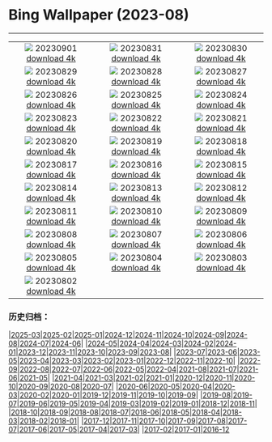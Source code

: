 # Bing Wallpaper (2023-08)
**************
| | | |
| :----: | :----: | :----: |
| ![](https://www.bing.com/th?id=OHR.TurkeyTailMush_EN-GB2359636986_1920x1080.jpg) 20230901 [download 4k](https://www.bing.com/th?id=OHR.TurkeyTailMush_EN-GB2359636986_UHD.jpg) | ![](https://www.bing.com/th?id=OHR.IronwoodCactus_EN-GB2435607805_1920x1080.jpg) 20230831 [download 4k](https://www.bing.com/th?id=OHR.IronwoodCactus_EN-GB2435607805_UHD.jpg) | ![](https://www.bing.com/th?id=OHR.NingalooShark_EN-GB2488880393_1920x1080.jpg) 20230830 [download 4k](https://www.bing.com/th?id=OHR.NingalooShark_EN-GB2488880393_UHD.jpg) |
| ![](https://www.bing.com/th?id=OHR.MangrovePark_EN-GB9980790677_1920x1080.jpg) 20230829 [download 4k](https://www.bing.com/th?id=OHR.MangrovePark_EN-GB9980790677_UHD.jpg) | ![](https://www.bing.com/th?id=OHR.DubrovnikHarbor_EN-GB2595523896_1920x1080.jpg) 20230828 [download 4k](https://www.bing.com/th?id=OHR.DubrovnikHarbor_EN-GB2595523896_UHD.jpg) | ![](https://www.bing.com/th?id=OHR.NottingHillCarnivalUK_EN-GB4084408815_1920x1080.jpg) 20230827 [download 4k](https://www.bing.com/th?id=OHR.NottingHillCarnivalUK_EN-GB4084408815_UHD.jpg) |
| ![](https://www.bing.com/th?id=OHR.MuseumIsland_EN-GB2659579604_1920x1080.jpg) 20230826 [download 4k](https://www.bing.com/th?id=OHR.MuseumIsland_EN-GB2659579604_UHD.jpg) | ![](https://www.bing.com/th?id=OHR.YellowstoneFalls_EN-GB2715423091_1920x1080.jpg) 20230825 [download 4k](https://www.bing.com/th?id=OHR.YellowstoneFalls_EN-GB2715423091_UHD.jpg) | ![](https://www.bing.com/th?id=OHR.SharkFinCove_EN-GB1405629426_1920x1080.jpg) 20230824 [download 4k](https://www.bing.com/th?id=OHR.SharkFinCove_EN-GB1405629426_UHD.jpg) |
| ![](https://www.bing.com/th?id=OHR.SkogafossWaterfall_EN-GB8609831067_1920x1080.jpg) 20230823 [download 4k](https://www.bing.com/th?id=OHR.SkogafossWaterfall_EN-GB8609831067_UHD.jpg) | ![](https://www.bing.com/th?id=OHR.TunisiaAmphitheatre_EN-GB8662535269_1920x1080.jpg) 20230822 [download 4k](https://www.bing.com/th?id=OHR.TunisiaAmphitheatre_EN-GB8662535269_UHD.jpg) | ![](https://www.bing.com/th?id=OHR.CotswoldEngland_EN-GB8705579866_1920x1080.jpg) 20230821 [download 4k](https://www.bing.com/th?id=OHR.CotswoldEngland_EN-GB8705579866_UHD.jpg) |
| ![](https://www.bing.com/th?id=OHR.StartPointLight_EN-GB8752172309_1920x1080.jpg) 20230820 [download 4k](https://www.bing.com/th?id=OHR.StartPointLight_EN-GB8752172309_UHD.jpg) | ![](https://www.bing.com/th?id=OHR.CameraSquirrel_EN-GB8816985093_1920x1080.jpg) 20230819 [download 4k](https://www.bing.com/th?id=OHR.CameraSquirrel_EN-GB8816985093_UHD.jpg) | ![](https://www.bing.com/th?id=OHR.AvatarMountain_EN-GB8866230548_1920x1080.jpg) 20230818 [download 4k](https://www.bing.com/th?id=OHR.AvatarMountain_EN-GB8866230548_UHD.jpg) |
| ![](https://www.bing.com/th?id=OHR.InfinityTaipei_EN-GB3498072213_1920x1080.jpg) 20230817 [download 4k](https://www.bing.com/th?id=OHR.InfinityTaipei_EN-GB3498072213_UHD.jpg) | ![](https://www.bing.com/th?id=OHR.KeyWestBridge_EN-GB5461803500_1920x1080.jpg) 20230816 [download 4k](https://www.bing.com/th?id=OHR.KeyWestBridge_EN-GB5461803500_UHD.jpg) | ![](https://www.bing.com/th?id=OHR.TaorminaSquare_EN-GB8740194258_1920x1080.jpg) 20230815 [download 4k](https://www.bing.com/th?id=OHR.TaorminaSquare_EN-GB8740194258_UHD.jpg) |
| ![](https://www.bing.com/th?id=OHR.GeckoLeaf_EN-GB5757875928_1920x1080.jpg) 20230814 [download 4k](https://www.bing.com/th?id=OHR.GeckoLeaf_EN-GB5757875928_UHD.jpg) | ![](https://www.bing.com/th?id=OHR.PerseidsOregon_EN-GB5150858972_1920x1080.jpg) 20230813 [download 4k](https://www.bing.com/th?id=OHR.PerseidsOregon_EN-GB5150858972_UHD.jpg) | ![](https://www.bing.com/th?id=OHR.ThreeElephants_EN-GB4525682311_1920x1080.jpg) 20230812 [download 4k](https://www.bing.com/th?id=OHR.ThreeElephants_EN-GB4525682311_UHD.jpg) |
| ![](https://www.bing.com/th?id=OHR.JupiterArtland_EN-GB9945954450_1920x1080.jpg) 20230811 [download 4k](https://www.bing.com/th?id=OHR.JupiterArtland_EN-GB9945954450_UHD.jpg) | ![](https://www.bing.com/th?id=OHR.WorldLionDay_EN-GB2950747752_1920x1080.jpg) 20230810 [download 4k](https://www.bing.com/th?id=OHR.WorldLionDay_EN-GB2950747752_UHD.jpg) | ![](https://www.bing.com/th?id=OHR.BathurstArt_EN-GB5230437301_1920x1080.jpg) 20230809 [download 4k](https://www.bing.com/th?id=OHR.BathurstArt_EN-GB5230437301_UHD.jpg) |
| ![](https://www.bing.com/th?id=OHR.MichaelsMountCornwall_EN-GB2571189638_1920x1080.jpg) 20230808 [download 4k](https://www.bing.com/th?id=OHR.MichaelsMountCornwall_EN-GB2571189638_UHD.jpg) | ![](https://www.bing.com/th?id=OHR.BodieNC_EN-GB1725462371_1920x1080.jpg) 20230807 [download 4k](https://www.bing.com/th?id=OHR.BodieNC_EN-GB1725462371_UHD.jpg) | ![](https://www.bing.com/th?id=OHR.NaganoPond_EN-GB0382059808_1920x1080.jpg) 20230806 [download 4k](https://www.bing.com/th?id=OHR.NaganoPond_EN-GB0382059808_UHD.jpg) |
| ![](https://www.bing.com/th?id=OHR.AtlanticPuffin_EN-GB2052526705_1920x1080.jpg) 20230805 [download 4k](https://www.bing.com/th?id=OHR.AtlanticPuffin_EN-GB2052526705_UHD.jpg) | ![](https://www.bing.com/th?id=OHR.GothicRuins_EN-GB8583804853_1920x1080.jpg) 20230804 [download 4k](https://www.bing.com/th?id=OHR.GothicRuins_EN-GB8583804853_UHD.jpg) | ![](https://www.bing.com/th?id=OHR.ZelenciSprings_EN-GB9091067954_1920x1080.jpg) 20230803 [download 4k](https://www.bing.com/th?id=OHR.ZelenciSprings_EN-GB9091067954_UHD.jpg) |
| ![](https://www.bing.com/th?id=OHR.CapitolButte_EN-GB7380981920_1920x1080.jpg) 20230802 [download 4k](https://www.bing.com/th?id=OHR.CapitolButte_EN-GB7380981920_UHD.jpg) |  |  |

### 历史归档：

|[2025-03](bing/2025-03/2025-03.md)|[2025-02](bing/2025-02/2025-02.md)|[2025-01](bing/2025-01/2025-01.md)|[2024-12](bing/2024-12/2024-12.md)|[2024-11](bing/2024-11/2024-11.md)|[2024-10](bing/2024-10/2024-10.md)|[2024-09](bing/2024-09/2024-09.md)|[2024-08](bing/2024-08/2024-08.md)|[2024-07](bing/2024-07/2024-07.md)|[2024-06](bing/2024-06/2024-06.md)|
|[2024-05](bing/2024-05/2024-05.md)|[2024-04](bing/2024-04/2024-04.md)|[2024-03](bing/2024-03/2024-03.md)|[2024-02](bing/2024-02/2024-02.md)|[2024-01](bing/2024-01/2024-01.md)|[2023-12](bing/2023-12/2023-12.md)|[2023-11](bing/2023-11/2023-11.md)|[2023-10](bing/2023-10/2023-10.md)|[2023-09](bing/2023-09/2023-09.md)|[2023-08](bing/2023-08/2023-08.md)|
|[2023-07](bing/2023-07/2023-07.md)|[2023-06](bing/2023-06/2023-06.md)|[2023-05](bing/2023-05/2023-05.md)|[2023-04](bing/2023-04/2023-04.md)|[2023-03](bing/2023-03/2023-03.md)|[2023-02](bing/2023-02/2023-02.md)|[2023-01](bing/2023-01/2023-01.md)|[2022-12](bing/2022-12/2022-12.md)|[2022-11](bing/2022-11/2022-11.md)|[2022-10](bing/2022-10/2022-10.md)|
|[2022-09](bing/2022-09/2022-09.md)|[2022-08](bing/2022-08/2022-08.md)|[2022-07](bing/2022-07/2022-07.md)|[2022-06](bing/2022-06/2022-06.md)|[2022-05](bing/2022-05/2022-05.md)|[2022-04](bing/2022-04/2022-04.md)|[2021-08](bing/2021-08/2021-08.md)|[2021-07](bing/2021-07/2021-07.md)|[2021-06](bing/2021-06/2021-06.md)|[2021-05](bing/2021-05/2021-05.md)|
|[2021-04](bing/2021-04/2021-04.md)|[2021-03](bing/2021-03/2021-03.md)|[2021-02](bing/2021-02/2021-02.md)|[2021-01](bing/2021-01/2021-01.md)|[2020-12](bing/2020-12/2020-12.md)|[2020-11](bing/2020-11/2020-11.md)|[2020-10](bing/2020-10/2020-10.md)|[2020-09](bing/2020-09/2020-09.md)|[2020-08](bing/2020-08/2020-08.md)|[2020-07](bing/2020-07/2020-07.md)|
|[2020-06](bing/2020-06/2020-06.md)|[2020-05](bing/2020-05/2020-05.md)|[2020-04](bing/2020-04/2020-04.md)|[2020-03](bing/2020-03/2020-03.md)|[2020-02](bing/2020-02/2020-02.md)|[2020-01](bing/2020-01/2020-01.md)|[2019-12](bing/2019-12/2019-12.md)|[2019-11](bing/2019-11/2019-11.md)|[2019-10](bing/2019-10/2019-10.md)|[2019-09](bing/2019-09/2019-09.md)|
|[2019-08](bing/2019-08/2019-08.md)|[2019-07](bing/2019-07/2019-07.md)|[2019-06](bing/2019-06/2019-06.md)|[2019-05](bing/2019-05/2019-05.md)|[2019-04](bing/2019-04/2019-04.md)|[2019-03](bing/2019-03/2019-03.md)|[2019-02](bing/2019-02/2019-02.md)|[2019-01](bing/2019-01/2019-01.md)|[2018-12](bing/2018-12/2018-12.md)|[2018-11](bing/2018-11/2018-11.md)|
|[2018-10](bing/2018-10/2018-10.md)|[2018-09](bing/2018-09/2018-09.md)|[2018-08](bing/2018-08/2018-08.md)|[2018-07](bing/2018-07/2018-07.md)|[2018-06](bing/2018-06/2018-06.md)|[2018-05](bing/2018-05/2018-05.md)|[2018-04](bing/2018-04/2018-04.md)|[2018-03](bing/2018-03/2018-03.md)|[2018-02](bing/2018-02/2018-02.md)|[2018-01](bing/2018-01/2018-01.md)|
|[2017-12](bing/2017-12/2017-12.md)|[2017-11](bing/2017-11/2017-11.md)|[2017-10](bing/2017-10/2017-10.md)|[2017-09](bing/2017-09/2017-09.md)|[2017-08](bing/2017-08/2017-08.md)|[2017-07](bing/2017-07/2017-07.md)|[2017-06](bing/2017-06/2017-06.md)|[2017-05](bing/2017-05/2017-05.md)|[2017-04](bing/2017-04/2017-04.md)|[2017-03](bing/2017-03/2017-03.md)|
|[2017-02](bing/2017-02/2017-02.md)|[2017-01](bing/2017-01/2017-01.md)|[2016-12](bing/2016-12/2016-12.md)